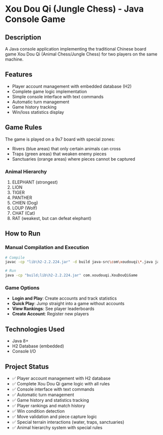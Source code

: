 # Xou Dou Qi (Jungle Chess) - Java Console Game

## Description
A Java console application implementing the traditional Chinese board game Xou Dou Qi (Animal Chess/Jungle Chess) for two players on the same machine.

## Features
- Player account management with embedded database (H2)
- Complete game logic implementation
- Simple console interface with text commands
- Automatic turn management
- Game history tracking
- Win/loss statistics display

## Game Rules
The game is played on a 9x7 board with special zones:
- Rivers (blue areas) that only certain animals can cross
- Traps (green areas) that weaken enemy pieces
- Sanctuaries (orange areas) where pieces cannot be captured

### Animal Hierarchy
1. ELEPHANT (strongest)
2. LION
3. TIGER
4. PANTHER
5. CHIEN (Dog)
6. LOUP (Wolf)
7. CHAT (Cat)
8. RAT (weakest, but can defeat elephant)

## How to Run

### Manual Compilation and Execution
```bash
# Compile
javac -cp "lib\h2-2.2.224.jar" -d build java-src\com\xoudouqi\*.java java-src\com\xoudouqi\model\*.java java-src\com\xoudouqi\database\*.java

# Run
java -cp "build;lib\h2-2.2.224.jar" com.xoudouqi.XouDouQiGame
```

### Game Options
- **Login and Play**: Create accounts and track statistics
- **Quick Play**: Jump straight into a game without accounts
- **View Rankings**: See player leaderboards
- **Create Account**: Register new players

## Technologies Used
- Java 8+
- H2 Database (embedded)
- Console I/O

## Project Status

- ✅ Player account management with H2 database
- ✅ Complete Xou Dou Qi game logic with all rules
- ✅ Console interface with text commands
- ✅ Automatic turn management
- ✅ Game history and statistics tracking
- ✅ Player rankings and match history
- ✅ Win condition detection
- ✅ Move validation and piece capture logic
- ✅ Special terrain interactions (water, traps, sanctuaries)
- ✅ Animal hierarchy system with special rules
